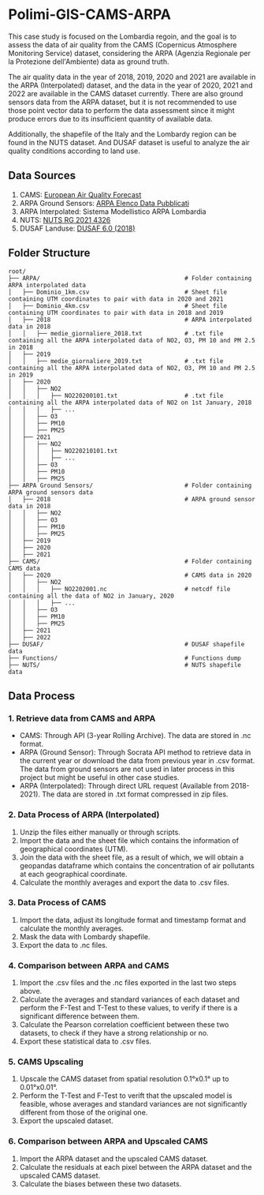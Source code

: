 # Polimi-GIS-CAMS-ARPA

This case study is focused on the Lombardia regoin, and the goal is to assess the data of air quality from the CAMS (Copernicus Atmosphere Monitoring Service) dataset, considering the ARPA (Agenzia Regionale per la Protezione dell'Ambiente) data as ground truth. 

The air quality data in the year of 2018, 2019, 2020 and 2021 are available in the ARPA (Interpolated) dataset, and the data in the year of 2020, 2021 and 2022 are available in the CAMS dataset currently. There are also ground sensors data from the ARPA dataset, but it is not recommended to use those point vector data to perform the data assessment since it might produce errors due to its insufficient quantity of available data. 

Additionally, the shapefile of the Italy and the Lombardy region can be found in the NUTS dataset. And DUSAF dataset is useful to analyze the air quality conditions according to land use. 

## Data Sources

1. CAMS: [European Air Quality Forecast](https://ads.atmosphere.copernicus.eu/cdsapp#!/dataset/cams-europe-air-quality-forecasts?tab=overview)
2. ARPA Ground Sensors: [ARPA Elenco Data Pubblicati](https://www.dati.lombardia.it/widgets/8ask-gxyr)
3. ARPA Interpolated: Sistema Modellistico ARPA Lombardia
4. NUTS: [NUTS RG 2021 4326](https://gisco-services.ec.europa.eu/distribution/v2/nuts/nuts-2021-files.html)
5. DUSAF Landuse: [DUSAF 6.0 (2018)](https://www.geoportale.regione.lombardia.it/metadati?p_p_id=detailSheetMetadata_WAR_gptmetadataportlet&p_p_lifecycle=0&p_p_state=normal&p_p_mode=view&_detailSheetMetadata_WAR_gptmetadataportlet_uuid=%7B18EE7CDC-E51B-4DFB-99F8-3CF416FC3C70%7D)

## Folder Structure
```
root/ 
├── ARPA/                                         # Folder containing ARPA interpolated data
│   ├── Dominio_1km.csv                           # Sheet file containing UTM coordinates to pair with data in 2020 and 2021
│   ├── Dominio_4km.csv                           # Sheet file containing UTM coordinates to pair with data in 2018 and 2019
│   ├── 2018                                      # ARPA interpolated data in 2018
│   │   ├── medie_giornaliere_2018.txt            # .txt file containing all the ARPA interpolated data of NO2, O3, PM 10 and PM 2.5 in 2018
│   ├── 2019
│   │   ├── medie_giornaliere_2019.txt            # .txt file containing all the ARPA interpolated data of NO2, O3, PM 10 and PM 2.5 in 2019
│   ├── 2020
│   │   ├── NO2
│   │   │   ├── NO220200101.txt                   # .txt file containing all the ARPA interpolated data of NO2 on 1st January, 2018
│   │   │   ├── ...
│   │   ├── O3
│   │   ├── PM10
│   │   ├── PM25
│   ├── 2021
│   │   ├── NO2
│   │   │   ├── NO220210101.txt
│   │   │   ├── ...
│   │   ├── O3
│   │   ├── PM10
│   │   ├── PM25
├── ARPA Ground Sensors/                          # Folder containing ARPA ground sensors data
│   ├── 2018                                      # ARPA ground sensor data in 2018
│   │   ├── NO2
│   │   ├── O3
│   │   ├── PM10
│   │   ├── PM25
│   ├── 2019
│   ├── 2020
│   ├── 2021
├── CAMS/                                         # Folder containing CAMS data
│   ├── 2020                                      # CAMS data in 2020
│   │   ├── NO2
│   │   │   ├── NO2202001.nc                      # netcdf file containing all the data of NO2 in January, 2020
│   │   │   ├── ...
│   │   ├── O3
│   │   ├── PM10
│   │   ├── PM25
│   ├── 2021
│   ├── 2022
├── DUSAF/                                        # DUSAF shapefile data
├── Functions/                                    # Functions dump
├── NUTS/                                         # NUTS shapefile data
```

## Data Process

### 1. Retrieve data from CAMS and ARPA

- CAMS: Through API (3-year Rolling Archive). The data are stored in .nc format. 
- ARPA (Ground Sensor): Through Socrata API method to retrieve data in the current year or download the data from previous year in .csv format. The data from ground sensors are not used in later process in this project but might be useful in other case studies. 
- ARPA (Interpolated): Through direct URL request (Available from 2018-2021). The data are stored in .txt format compressed in zip files. 

### 2. Data Process of ARPA (Interpolated)

1. Unzip the files either manually or through scripts. 
2. Import the data and the sheet file which contains the information of geographical coordinates (UTM).
3. Join the data with the sheet file, as a result of which, we will obtain a geopandas dataframe which contains the concentration of air pollutants at each geographical coordinate. 
4. Calculate the monthly averages and export the data to .csv files. 

### 3. Data Process of CAMS

1. Import the data, adjust its longitude format and timestamp format and calculate the monthly averages. 
2. Mask the data with Lombardy shapefile. 
3. Export the data to .nc files. 

### 4. Comparison between ARPA and CAMS

1. Import the .csv files and the .nc files exported in the last two steps above. 
2. Calculate the averages and standard variances of each dataset and perform the F-Test and T-Test to these values, to verify if there is a significant difference between them. 
3. Calculate the Pearson correlation coefficient between these two datasets, to check if they have a strong relationship or no. 
4. Export these statistical data to .csv files. 

### 5. CAMS Upscaling

1. Upscale the CAMS dataset from spatial resolution 0.1°x0.1° up to 0.01°x0.01°. 
2. Perform the T-Test and F-Test to verift that the upscaled model is feasible, whose averages and standard variances are not significantly different from those of the original one. 
3. Export the upscaled dataset. 

### 6. Comparison between ARPA and Upscaled CAMS

1. Import the ARPA dataset and the upscaled CAMS dataset. 
2. Calculate the residuals at each pixel between the ARPA dataset and the upscaled CAMS dataset. 
3. Calculate the biases between these two datasets. 
